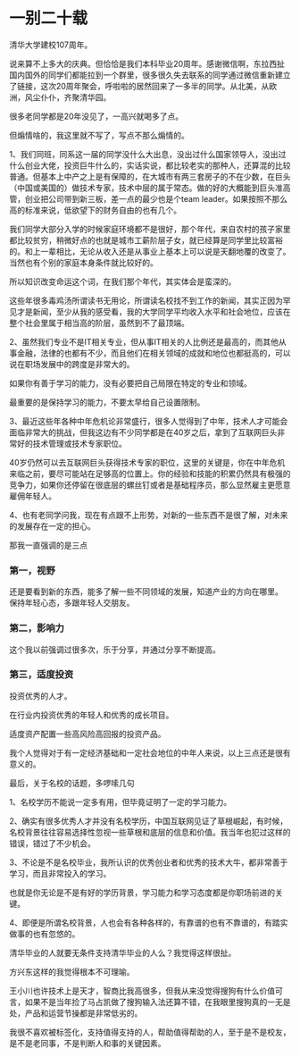 # 一别二十载
清华大学建校107周年。

说来算不上多大的庆典。但恰恰是我们本科毕业20周年。感谢微信啊，东拉西扯国内国外的同学们都能拉到一个群里，很多很久失去联系的同学通过微信重新建立了链接，这次20周年聚会，呼啦啦的居然回来了一多半的同学。从北美，从欧洲，风尘仆仆，齐聚清华园。

很多老同学都是20年没见了，一高兴就喝多了点。

但煽情啥的，我这里就不写了，写点不那么煽情的。

1、我们同班，同系这一届的同学没什么大出息，没出过什么国家领导人，没出过什么创业大佬，投资巨牛什么的，实话实说，都比较老实的那种人，还算混的比较普通。但基本上中产之上是有保障的，在大城市有两三套房子的不在少数，在巨头（中国或美国的）做技术专家，技术中层的属于常态。做的好的大概能到巨头准高管，创业把公司带到新三板，差一点的最少也是个team leader。如果按照不那么高的标准来说，低欲望下的财务自由的也有几个。

我们同学大部分入学的时候家庭环境都不是很好，那个年代，来自农村的孩子家里都比较贫穷，稍微好点的也就是城市工薪阶层子女，就已经算是同学里比较富裕的。和上一辈相比，无论从收入还是从事业上基本上可以说是天翻地覆的改变了。当然也有个别的家庭本身条件就比较好的。

所以知识改变命运这个词，在我们那个年代，其实体会是蛮深的。

这些年很多毒鸡汤所谓读书无用论，所谓读名校找不到工作的新闻，其实正因为罕见才是新闻，至少从我的感受看，我的大学同学平均收入水平和社会地位，应该在整个社会里属于相当高的阶层，虽然到不了最顶端。

2、虽然我们专业不是IT相关专业，但从事IT相关的人比例还是最高的，而其他从事金融，法律的也都有不少，而且他们在相关领域的成就和地位也都挺高的，可以说在职场发展中的跨度是非常大的。

如果你有善于学习的能力，没有必要把自己局限在特定的专业和领域。

最重要的是保持学习的能力，不要太早给自己设置限制。

3、最近这些年各种中年危机论非常盛行，很多人觉得到了中年，技术人才可能会面临非常大的挑战，但我这边有不少同学都是在40岁之后，拿到了互联网巨头非常好的技术管理或技术专家职位。

40岁仍然可以去互联网巨头获得技术专家的职位，这里的关键是，你在中年危机来临之前，要尽可能站在足够高的位置上。你的经验和技能的积累仍然具有极强的竞争力，如果你还停留在很底层的螺丝钉或者是基础程序员，那么显然雇主更愿意雇佣年轻人。

4、也有老同学问我，现在有点跟不上形势，对新的一些东西不是很了解，对未来的发展存在一定的担心。

那我一直强调的是三点

### 第一，视野
还是要看到新的东西，能多了解一些不同领域的发展，知道产业的方向在哪里。
保持年轻心态，多跟年轻人交朋友。

### 第二，影响力
这个我以前强调过很多次，乐于分享，并通过分享不断提高。

### 第三，适度投资
投资优秀的人才。

在行业内投资优秀的年轻人和优秀的成长项目。

适度资产配置一些高风险高回报的投资产品。

我个人觉得对于有一定经济基础和一定社会地位的中年人来说，以上三点还是很有意义的。

最后，关于名校的话题，多啰嗦几句

1、名校学历不能说一定多有用，但毕竟证明了一定的学习能力。

2、确实有很多优秀人才并没有名校学历，中国互联网见证了草根崛起，有时候，名校背景往往容易选择性忽视一些草根和底层的信息和价值。我当年也犯过这样的错误，错过了不少机会。

3、不论是不是名校毕业，我所认识的优秀创业者和优秀的技术大牛，都非常善于学习，而且非常投入的学习。

也就是你无论是不是有好的学历背景，学习能力和学习态度都是你职场前进的关键。

4、即便是所谓名校背景，人也会有各种各样的，有靠谱的也有不靠谱的，有踏实做事的也有忽悠的。

清华毕业的人就要无条件支持清华毕业的人么？我觉得这样很扯。

方兴东这样的我觉得根本不可理喻。

王小川也许技术上是天才，智商比我高很多，但我从来没觉得搜狗有什么价值可言，如果不是当年捡了马占凯做了搜狗输入法还算不错，在我眼里搜狗真的一无是处，产品和运营节操都是非常低劣的。

我很不喜欢被标签化，支持值得支持的人，帮助值得帮助的人，至于是不是校友，是不是老同事，不是判断人和事的关键因素。